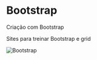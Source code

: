 # Bootstrap
Criação com Bootstrap

Sites para treinar Bootstrap e grid

![Bootstrap](demo/boostrap.gif)
